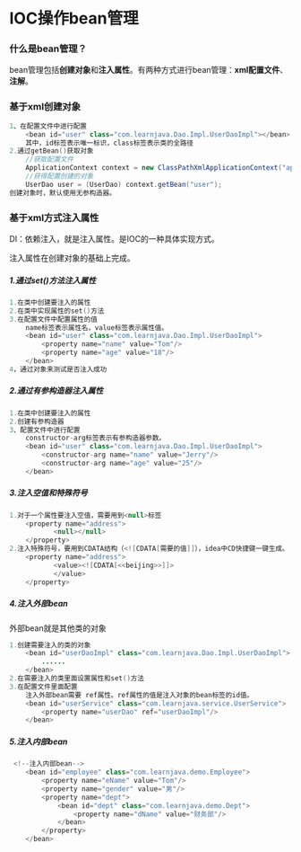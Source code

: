 # IOC操作bean管理

### 什么是bean管理？

bean管理包括**创建对象**和**注入属性**。有两种方式进行bean管理：**xml配置文件**、**注解**。

### 基于xml创建对象

```Java
1、在配置文件中进行配置
    <bean id="user" class="com.learnjava.Dao.Impl.UserDaoImpl"></bean>
    其中，id标签表示唯一标识，class标签表示类的全路径
2.通过getBean()获取对象
    //获取配置文件
	ApplicationContext context = new ClassPathXmlApplicationContext("applicationContext.xml");
    //获得配置创建的对象
	UserDao user = (UserDao) context.getBean("user");
创建对象时，默认使用无参构造器。
```

### 基于xml方式注入属性

DI：依赖注入，就是注入属性。是IOC的一种具体实现方式。 

注入属性在创建对象的基础上完成。

##### 1.通过set()方法注入属性

```Java
1.在类中创建要注入的属性
2.在类中实现属性的set()方法
3.在配置文件中配置属性的值
    name标签表示属性名，value标签表示属性值。
    <bean id="user" class="com.learnjava.Dao.Impl.UserDaoImpl">
        <property name="name" value="Tom"/>
        <property name="age" value="18"/>
    </bean>
4，通过对象来测试是否注入成功
```

##### 2.通过有参构造器注入属性

```java
1.在类中创建要注入的属性
2.创建有参构造器
3、配置文件中进行配置
    constructor-arg标签表示有参构造器参数。
    <bean id="user" class="com.learnjava.Dao.Impl.UserDaoImpl">
        <constructor-arg name="name" value="Jerry"/>
        <constructor-arg name="age" value="25"/>
    </bean>
```

##### 3.注入空值和特殊符号

```Java
1.对于一个属性要注入空值，需要用到<null>标签
    <property name="address">
           <null></null>
    </property>
2.注入特殊符号，要用到CDATA结构（<![CDATA[需要的值]]），idea中CD快捷键一键生成。
    <property name="address">
           <value><![CDATA[<<beijing>>]]>
           </value>
    </property>
```

##### 4.注入外部bean

外部bean就是其他类的对象

```Java
1.创建需要注入的类的对象
    <bean id="userDaoImpl" class="com.learnjava.Dao.Impl.UserDaoImpl">
    	......
    </bean>
2.在需要注入的类里面设置属性和set()方法
3.在配置文件里面配置
    注入外部bean需要 ref属性。ref属性的值是注入对象的bean标签的id值。
    <bean id="userService" class="com.learnjava.service.UserService">
        <property name="userDao" ref="userDaoImpl"/>
    </bean>
```

##### 5.注入内部bean

```java
 <!--注入内部bean-->
    <bean id="employee" class="com.learnjava.demo.Employee">
        <property name="eName" value="Tom"/>
        <property name="gender" value="男"/>
        <property name="dept">
            <bean id="dept" class="com.learnjava.demo.Dept">
                <property name="dName" value="财务部"/>
            </bean>
        </property>
    </bean>
```

